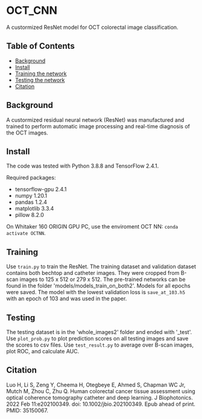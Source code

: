 # OCT_CNN
A custormized ResNet model for OCT colorectal image classification.

## Table of Contents

- [Background](#background)
- [Install](#install)
- [Training the network](#training)
- [Testing the network](#testing)
- [Citation](#citation)

## Background
A custormized residual neural network (ResNet) was manufactured and trained to perform automatic image processing and real-time diagnosis of the OCT images. 

## Install
The code was tested with Python 3.8.8 and TensorFlow 2.4.1.

Required packages: 

 - tensorflow-gpu 2.4.1
 - numpy 1.20.1
 - pandas 1.2.4
 - matplotlib 3.3.4
 - pillow 8.2.0
 
On Whitaker 160 ORIGIN GPU PC, use the enviroment OCT NN: `conda activate OCTNN`.

## Training
Use `train.py` to train the ResNet. The training dataset and validation dataset contains both bechtop and catheter images. They were cropped from B-scan images to 125 x 512 or 279 x 512. 
The pre-trained networks can be found in the folder 'models/models_train_on_both2'. Models for all epochs were saved. The model with the lowest validation loss is `save_at_103.h5` with an epoch of 103 and was used in the paper. 

## Testing
The testing dataset is in the 'whole_images2' folder and ended with '_test'.
Use `plot_prob.py` to plot prediction scores on all testing images and save the scores to csv files. 
Use `test_result.py` to average over B-scan images, plot ROC, and calculate AUC.
 
## Citation
Luo H, Li S, Zeng Y, Cheema H, Otegbeye E, Ahmed S, Chapman WC Jr, Mutch M, Zhou C, Zhu Q. Human colorectal cancer tissue assessment using optical coherence tomography catheter and deep learning. J Biophotonics. 2022 Feb 11:e202100349. doi: 10.1002/jbio.202100349. Epub ahead of print. PMID: 35150067.
